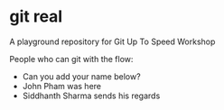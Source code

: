 # git real
A playground repository for Git Up To Speed Workshop

People who can git with the flow:

* Can you add your name below?
* John Pham was here
* Siddhanth Sharma sends his regards
